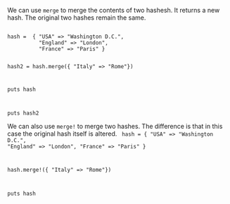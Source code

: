 We can use `merge` to merge the contents of two hashesh.
It returns a new hash. The original two hashes remain the same.

<Editor lang="ruby">
<code>
hash =  { "USA" => "Washington D.C.",
          "England" => "London",
          "France" => "Paris" }

hash2 = hash.merge({ "Italy" => "Rome"})

puts hash

puts hash2
</code>
</Editor>

We can also use `merge!` to merge two hashes.
The difference is that in this case the original hash itself is altered.
<Editor lang="ruby">
<code>
hash =  { "USA" => "Washington D.C.",
          "England" => "London",
          "France" => "Paris" }

hash.merge!({ "Italy" => "Rome"})

puts hash
</code>
</Editor>